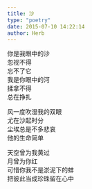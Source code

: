 ```yaml
---  
title: 沙  
type: "poetry"  
date: 2015-07-10 14:22:14  
author: Herb  
---  
```

你是我眼中的沙  
忽视不得  
忘不了它  
我是你眼中的河  
揉拿不得  
总在挣扎  

风一度吹湿我的双眼  
尤在沙起时分  
尘埃总是不多悲哀  
他的生命简单  

天空曾为我黄过  
月曾为你红  
可惜你我不是淤泥下的蚌  
把彼此当成珍珠留在心中